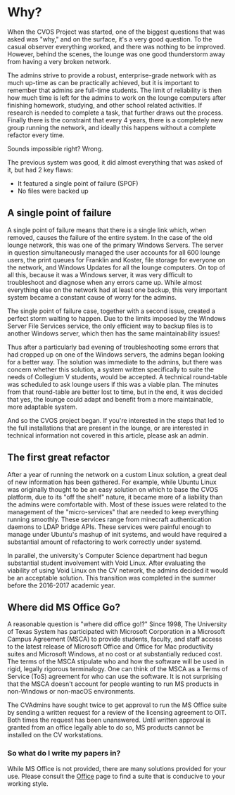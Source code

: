 # Why?

When the CVOS Project was started, one of the biggest questions that was asked was "why," and on the surface, it's a very good question.  To the casual observer everything worked, and there was nothing to be improved.  However, behind the scenes, the lounge was one good thunderstorm away from having a very broken network.

The admins strive to provide a robust, enterprise-grade network with as much up-time as can be practically achieved, but it is important to remember that admins are full-time students.  The limit of reliability is then how much time is left for the admins to work on the lounge computers after finishing homework, studying, and other school related activities.  If research is needed to complete a task, that further draws out the process.  Finally there is the constraint that every 4 years, there is a completely new group running the network, and ideally this happens without a complete refactor every time.

Sounds impossible right?  Wrong.

The previous system was good, it did almost everything that was asked of it, but had 2 key flaws:

* It featured a single point of failure (SPOF)
* No files were backed up

## A single point of failure

A single point of failure means that there is a single link which, when removed, causes the failure of the entire system.  In the case of the old lounge network, this was one of the primary Windows Servers. The server in question simultaneously managed the user accounts for all 600 lounge users, the print queues for Franklin and Koster, file storage for everyone on the network, and Windows Updates for all the lounge computers.  On top of all this, because it was a Windows server, it was very difficult to troubleshoot and diagnose when any errors came up.  While almost everything else on the network had at least one backup, this very important system became a constant cause of worry for the admins.

The single point of failure case, together with a second issue, created a perfect storm waiting to happen.  Due to the limits imposed by the Windows Server File Services service, the only efficient way to backup files is to another Windows server, which then has the same maintainability issues!

Thus after a particularly bad evening of troubleshooting some errors that had cropped up on one of the Windows servers, the admins began looking for a better way.  The solution was immediate to the admins, but there was concern whether this solution, a system written specifically to suite the needs of Collegium V students, would be accepted.  A technical round-table was scheduled to ask lounge users if this was a viable plan.  The minutes from that round-table are better lost to time, but in the end, it was decided that yes, the lounge could adapt and benefit from a more maintainable, more adaptable system.

And so the CVOS project began.  If you're interested in the steps that led to the full installations that are present in the lounge, or are interested in technical information not covered in this article, please ask an admin.

## The first great refactor

After a year of running the network on a custom Linux solution, a great deal of new information has been gathered.  For example, while Ubuntu Linux was originally thought to be an easy solution on which to base the CVOS platform, due to its "off the shelf" nature, it became more of a liability than the admins were comfortable with.  Most of these issues were related to the management of the "micro-services" that are needed to keep everything running smoothly.  These services range from minecraft authentication daemons to LDAP bridge APIs.  These services were painful enough to manage under Ubuntu's mashup of init systems, and would have required a substantial amount of refactoring to work correctly under systemd.

In parallel, the university's Computer Science department had begun substantial student involvement with Void Linux.  After evaluating the viability of using Void Linux on the CV network, the admins decided it would be an acceptable solution.  This transition was completed in the summer before the 2016-2017 academic year.


## Where did MS Office Go?

A reasonable question is "where did office go!?"  Since 1998, The University of Texas System has participated with Microsoft Corporation in a Microsoft Campus Agreement (MSCA) to provide students, faculty, and staff access to the latest release of Microsoft Office and Office for Mac productivity suites and Microsoft Windows, at no cost or at substantially reduced cost.  The terms of the MSCA stipulate who and how the software will be used in rigid, legally rigorous terminalogy.  One can think of the MSCA as a Terms of Service (ToS) agreement for who can use the software.  It is not surprising that the MSCA doesn't account for people wanting to run MS products in non-Windows or non-macOS environments.

The CVAdmins have sought twice to get approval to run the MS Office suite by sending a written request for a review of the licensing agreement to OIT.  Both times the request has been unanswered.  Until written approval is granted from an office legally able to do so, MS products cannot be installed on the CV workstations.


### So what do I write my papers in?

While MS Office is not provided, there are many solutions provided for your use.  Please consult the [Office](office.md) page to find a suite that is conducive to your working style.